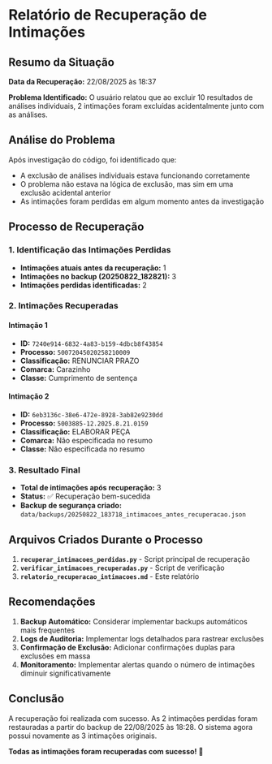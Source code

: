 # Relatório de Recuperação de Intimações

## Resumo da Situação

**Data da Recuperação:** 22/08/2025 às 18:37

**Problema Identificado:** 
O usuário relatou que ao excluir 10 resultados de análises individuais, 2 intimações foram excluídas acidentalmente junto com as análises.

## Análise do Problema

Após investigação do código, foi identificado que:
- A exclusão de análises individuais estava funcionando corretamente
- O problema não estava na lógica de exclusão, mas sim em uma exclusão acidental anterior
- As intimações foram perdidas em algum momento antes da investigação

## Processo de Recuperação

### 1. Identificação das Intimações Perdidas
- **Intimações atuais antes da recuperação:** 1
- **Intimações no backup (20250822_182821):** 3
- **Intimações perdidas identificadas:** 2

### 2. Intimações Recuperadas

#### Intimação 1
- **ID:** `7240e914-6832-4a83-b159-4dbcb8f43854`
- **Processo:** `50072045020258210009`
- **Classificação:** RENUNCIAR PRAZO
- **Comarca:** Carazinho
- **Classe:** Cumprimento de sentença

#### Intimação 2
- **ID:** `6eb3136c-38e6-472e-8928-3ab82e9230dd`
- **Processo:** `5003885-12.2025.8.21.0159`
- **Classificação:** ELABORAR PEÇA
- **Comarca:** Não especificada no resumo
- **Classe:** Não especificada no resumo

### 3. Resultado Final
- **Total de intimações após recuperação:** 3
- **Status:** ✅ Recuperação bem-sucedida
- **Backup de segurança criado:** `data/backups/20250822_183718_intimacoes_antes_recuperacao.json`

## Arquivos Criados Durante o Processo

1. **`recuperar_intimacoes_perdidas.py`** - Script principal de recuperação
2. **`verificar_intimacoes_recuperadas.py`** - Script de verificação
3. **`relatorio_recuperacao_intimacoes.md`** - Este relatório

## Recomendações

1. **Backup Automático:** Considerar implementar backups automáticos mais frequentes
2. **Logs de Auditoria:** Implementar logs detalhados para rastrear exclusões
3. **Confirmação de Exclusão:** Adicionar confirmações duplas para exclusões em massa
4. **Monitoramento:** Implementar alertas quando o número de intimações diminuir significativamente

## Conclusão

A recuperação foi realizada com sucesso. As 2 intimações perdidas foram restauradas a partir do backup de 22/08/2025 às 18:28. O sistema agora possui novamente as 3 intimações originais.

**Todas as intimações foram recuperadas com sucesso! 🎉**